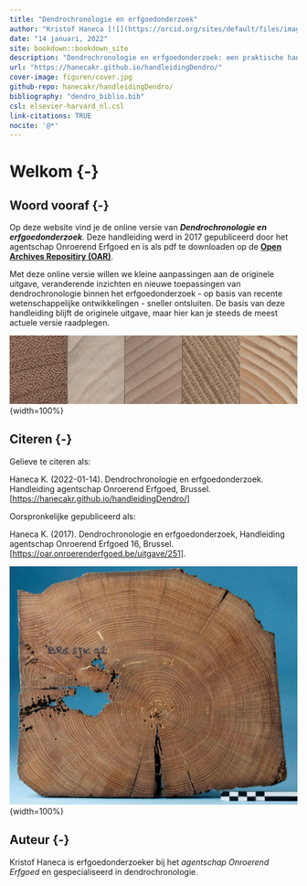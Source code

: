 ```yaml
---
title: "Dendrochronologie en erfgoedonderzoek"
author: "Kristof Haneca [![](https://orcid.org/sites/default/files/images/orcid_16x16.png)](https://orcid.org/0000-0002-7719-8305)"
date: "14 januari, 2022"
site: bookdown::bookdown_site
description: "Dendrochronologie en erfgoedonderzoek: een praktische handleiding voor de erfgoedonderzoeker."
url: "https://hanecakr.github.io/handleidingDendro/" 
cover-image: figuren/cover.jpg
github-repo: hanecakr/handleidingDendro/
bibliography: "dendro_biblio.bib"
csl: elsevier-harvard_nl.csl
link-citations: TRUE
nocite: '@*'
---
```



# Welkom {-}

## Woord vooraf {-}

Op deze website vind je de online versie van ***Dendrochronologie en erfgoedonderzoek***. Deze handleiding werd in 2017 gepubliceerd door het agentschap Onroerend Erfgoed en is als pdf te downloaden op de [__Open Archives Repositiry (OAR)__](https://oar.onroerenderfgoed.be/item/437).

Met deze online versie willen we kleine aanpassingen aan de originele uitgave, veranderende inzichten en nieuwe toepassingen van dendrochronologie binnen het erfgoedonderzoek - op basis van recente wetenschappelijke ontwikkelingen - sneller ontsluiten. De basis van deze handleiding blijft de originele uitgave, maar hier kan je steeds de meest actuele versie raadplegen.

![](./figuren/figuur_intro3.jpg){width=100%}

## Citeren {-}

Gelieve te citeren als: <br/> 

Haneca K. (2022-01-14). Dendrochronologie en erfgoedonderzoek. Handleiding agentschap Onroerend Erfgoed, Brussel. [https://hanecakr.github.io/handleidingDendro/]

Oorspronkelijke gepubliceerd als: <br/>

Haneca K. (2017). Dendrochronologie en erfgoedonderzoek, Handleiding agentschap Onroerend Erfgoed 16, Brussel. [https://oar.onroerenderfgoed.be/uitgave/251].


![](./figuren/cover.jpg){width=100%}


## Auteur {-}

Kristof Haneca is erfgoedonderzoeker bij het *agentschap Onroerend Erfgoed* en gespecialiseerd in dendrochronologie.
